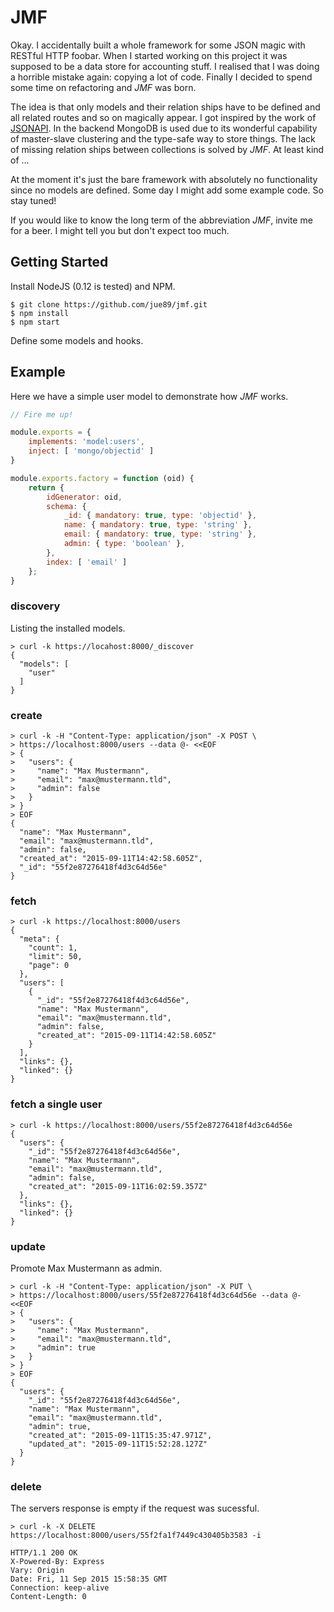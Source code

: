 # JMF

Okay. I accidentally built a whole framework for some JSON magic with RESTful HTTP foobar. When I started working on this project it was supposed to be a data store for accounting stuff. I realised that I was doing a horrible mistake again: copying a lot of code. Finally I decided to spend some time on refactoring and *JMF* was born.

The idea is that only models and their relation ships have to be defined and all related routes and so on magically appear. I got inspired by the work of [JSONAPI](http://jsonapi.org). In the backend MongoDB is used due to its wonderful capability of master-slave clustering and the type-safe way to store things. The lack of missing relation ships between collections is solved by *JMF*. At least kind of ...

At the moment it's just the bare framework with absolutely no functionality since no models are defined. Some day I might add some example code. So stay tuned!

If you would like to know the long term of the abbreviation *JMF*, invite me for a beer. I might tell you but don't expect too much.


## Getting Started

Install NodeJS (0.12 is tested) and NPM.

```
$ git clone https://github.com/jue89/jmf.git
$ npm install
$ npm start
```

Define some models and hooks.


## Example

Here we have a simple user model to demonstrate how  *JMF* works.

``` javascript
// Fire me up! 

module.exports = {
	implements: 'model:users',
	inject: [ 'mongo/objectid' ]
}

module.exports.factory = function (oid) {
	return {
		idGenerator: oid,
		schema: {
			_id: { mandatory: true, type: 'objectid' },
			name: { mandatory: true, type: 'string' },
			email: { mandatory: true, type: 'string' },
			admin: { type: 'boolean' },
		},
		index: [ 'email' ]
	};
}
```


### discovery

Listing the installed models.

```
> curl -k https://locahost:8000/_discover
{
  "models": [
    "user"
  ]
}
```

### create

```
> curl -k -H "Content-Type: application/json" -X POST \
> https://localhost:8000/users --data @- <<EOF 
> {
>   "users": {
>     "name": "Max Mustermann",
>     "email": "max@mustermann.tld",
>     "admin": false
>   }
> }
> EOF
{
  "name": "Max Mustermann",
  "email": "max@mustermann.tld",
  "admin": false,
  "created_at": "2015-09-11T14:42:58.605Z",
  "_id": "55f2e87276418f4d3c64d56e"
}
```

### fetch

```
> curl -k https://localhost:8000/users
{
  "meta": {
    "count": 1,
    "limit": 50,
    "page": 0
  },
  "users": [
    {
      "_id": "55f2e87276418f4d3c64d56e",
      "name": "Max Mustermann",
      "email": "max@mustermann.tld",
      "admin": false,
      "created_at": "2015-09-11T14:42:58.605Z"
    }
  ],
  "links": {},
  "linked": {}
}
```

### fetch a single user

```
> curl -k https://localhost:8000/users/55f2e87276418f4d3c64d56e
{
  "users": {
    "_id": "55f2e87276418f4d3c64d56e",
    "name": "Max Mustermann",
    "email": "max@mustermann.tld",
    "admin": false,
    "created_at": "2015-09-11T16:02:59.357Z"
  },
  "links": {},
  "linked": {}
}
```

### update

Promote Max Mustermann as admin.

```
> curl -k -H "Content-Type: application/json" -X PUT \
> https://localhost:8000/users/55f2e87276418f4d3c64d56e --data @- <<EOF
> {
>   "users": {
>     "name": "Max Mustermann",
>     "email": "max@mustermann.tld",
>     "admin": true
>   }
> }
> EOF
{
  "users": {
    "_id": "55f2e87276418f4d3c64d56e",
    "name": "Max Mustermann",
    "email": "max@mustermann.tld",
    "admin": true,
    "created_at": "2015-09-11T15:35:47.971Z",
    "updated_at": "2015-09-11T15:52:28.127Z"
  }
}
```

### delete

The servers response is empty if the request was sucessful.

```
> curl -k -X DELETE https://localhost:8000/users/55f2fa1f7449c430405b3583 -i

HTTP/1.1 200 OK
X-Powered-By: Express
Vary: Origin
Date: Fri, 11 Sep 2015 15:58:35 GMT
Connection: keep-alive
Content-Length: 0
```
